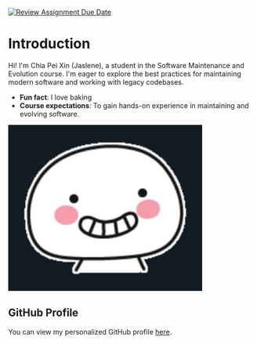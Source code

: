 [![Review Assignment Due Date](https://classroom.github.com/assets/deadline-readme-button-22041afd0340ce965d47ae6ef1cefeee28c7c493a6346c4f15d667ab976d596c.svg)](https://classroom.github.com/a/O-1AGqKT)

# Introduction 
Hi! I'm Chia Pei Xin (Jaslene), a student in the Software Maintenance and Evolution course. I'm eager to explore the best practices for maintaining modern software and working with legacy codebases. 
- **Fun fact**: I love baking
- **Course expectations**: To gain hands-on experience in maintaining and evolving software.

![My Image](upload-profile-photo.jpeg)  

## GitHub Profile 
You can view my personalized GitHub profile 
[here](https://github.com/Jaslene39/Jaslene39).
